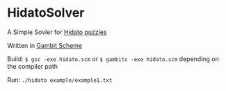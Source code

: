# HidatoSolver
A Simple Sovler for [Hidato puzzles](https://en.wikipedia.org/wiki/Hidato)

Written in [Gambit Scheme](https://en.wikipedia.org/wiki/Gambit_(Scheme_implementation))

Build:
`$ gsc -exe hidato.scm`
or
`$ gambitc -exe hidato.scm`
depending on the compiler path

Run:
`./hidato example/example1.txt`
